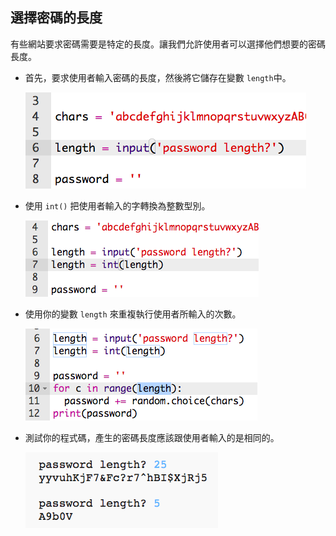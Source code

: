## 選擇密碼的長度

有些網站要求密碼需要是特定的長度。讓我們允許使用者可以選擇他們想要的密碼長度。



+ 首先，要求使用者輸入密碼的長度，然後將它儲存在變數 `length`中。

	![screenshot](images/passwords-length.png)

+ 使用 `int()` 把使用者輸入的字轉換為整數型別。

	![screenshot](images/passwords-cast.png)

+ 使用你的變數 `length` 來重複執行使用者所輸入的次數。

	![screenshot](images/passwords-length-loop.png)

+ 測試你的程式碼，產生的密碼長度應該跟使用者輸入的是相同的。

	![screenshot](images/passwords-length-test.png)



